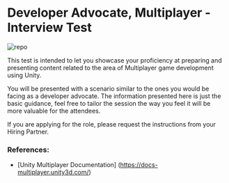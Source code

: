 # Developer Advocate, Multiplayer - Interview Test

![repo](https://user-images.githubusercontent.com/263776/115742334-319fc000-a356-11eb-9182-bb6d2d1e4db4.png)

This test is intended to let you showcase your proficiency at preparing and presenting content related to the area of Multiplayer game development using Unity.

You will be presented with a scenario similar to the ones you would be facing as a developer advocate. The information presented here is just the basic guidance, feel free to tailor the session the way you feel it will be more valuable for the attendees.

If you are applying for the role, please request the instructions from your Hiring Partner.

### References:
* [Unity Multiplayer Documentation] (https://docs-multiplayer.unity3d.com/)

